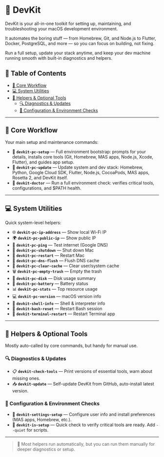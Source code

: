# 🧰 DevKit

DevKit is your all-in-one toolkit for setting up, maintaining, and troubleshooting your macOS development environment.

It automates the boring stuff — from Homebrew, Git, and Node.js to Flutter, Docker, PostgreSQL, and more — so you can focus on building, not fixing.

Run a full setup, update your stack anytime, and keep your dev machine running smooth with built-in diagnostics and helpers.

## 📑 Table of Contents

- [🚀 Core Workflow](#-core-workflow)
- [💻 System Utilities](#-system-utilities)
- [🧩 Helpers & Optional Tools](#-helpers--optional-tools)
  - [🔍 Diagnostics & Updates](#-diagnostics--updates)
  - [🔧 Configuration & Environment Checks](#-configuration--environment-checks)

---

## 🚀 Core Workflow

Your main setup and maintenance commands:

- 🔧 **`devkit-pc-setup`** — Full environment bootstrap: prompts for your details, installs core tools (Git, Homebrew, MAS apps, Node.js, Xcode, Flutter), and guides app setup.
- 🔄 **`devkit-pc-update`** — Update system and dev stack: Homebrew, Python, Google Cloud SDK, Flutter, Node.js, CocoaPods, MAS apps, Rosetta 2, and DevKit itself.
- 🧪 **`devkit-doctor`** — Run a full environment check: verifies critical tools, configurations, and $PATH health.

---

## 💻 System Utilities

Quick system-level helpers:

- 🌐 **`devkit-pc-ip-address`** — Show local Wi-Fi IP
- 🌍 **`devkit-pc-public-ip`** — Show public IP
- 📡 **`devkit-pc-ping`** — Test internet (Google DNS)
- 📴 **`devkit-pc-shutdown`** — Shut down Mac
- 🔁 **`devkit-pc-restart`** — Restart Mac
- 🧹 **`devkit-pc-dns-flush`** — Flush DNS cache
- 🧼 **`devkit-pc-clear-cache`** — Clear user/system cache
- 🗑️ **`devkit-pc-empty-trash`** — Empty the trash
- 💽 **`devkit-pc-disk`** — Disk usage summary
- 🔋 **`devkit-pc-battery`** — Battery status
- 📊 **`devkit-pc-stats`** — Top resource usage
- 💻 **`devkit-pc-version`** — macOS version info
- 🐚 **`devkit-shell-info`** — Shell & interpreter info
- 🐚 **`devkit-bash-reset`** — Restart Bash session
- 🔁 **`devkit-terminal-restart`** — Restart Terminal app

---

## 🧩 Helpers & Optional Tools

Mostly auto-called by core commands, but handy for manual use.

### 🔍 Diagnostics & Updates

- 📋 **`devkit-check-tools`** — Print versions of essential tools, warn about missing ones.
- 📥 **`devkit-update`** — Self-update DevKit from GitHub, auto-install latest version.

### 🔧 Configuration & Environment Checks

- 🧰 **`devkit-settings-setup`** — Configure user info and install preferences (MAS apps, Homebrew, etc.).
- 🔎 **`devkit-is-setup`** — Quick check to verify critical tools are ready. Add `--quiet` for scripts.

---

> 🧩 Most helpers run automatically, but you can run them manually for deeper diagnostics or setup.
